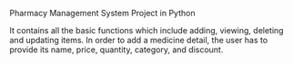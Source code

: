 Pharmacy Management System Project in Python


It contains all the basic functions which include adding, viewing, deleting and updating items. In order to add a medicine detail, the user has to provide its name, price, quantity, category, and discount.